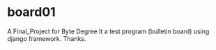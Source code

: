 # board01
A Final_Project for Byte Degree
It a test program (bulletin board) using django framework.
Thanks.
